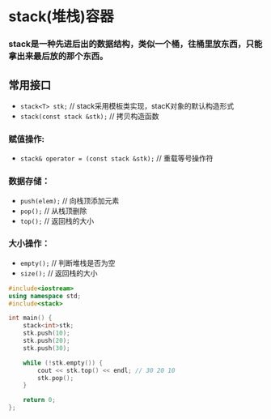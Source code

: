 # stack(堆栈)容器
### stack是一种**先进后出**的数据结构，类似一个桶，往桶里放东西，只能拿出来最后放的那个东西。

## 常用接口
* `stack<T> stk;` // stack采用模板类实现，stacK对象的默认构造形式
* `stack(const stack &stk);` // 拷贝构造函数

### 赋值操作:
* `stack& operator = (const stack &stk);` // 重载等号操作符

### 数据存储：
* `push(elem);` // 向栈顶添加元素
* `pop();` // 从栈顶删除
* `top();` // 返回栈的大小

### 大小操作：
* `empty();` // 判断堆栈是否为空
* `size();` // 返回栈的大小

```cpp
#include<iostream>
using namespace std;
#include<stack>

int main() {
	stack<int>stk;
	stk.push(10);
	stk.push(20);
	stk.push(30);

	while (!stk.empty()) {
		cout << stk.top() << endl; // 30 20 10
		stk.pop();
	}

	return 0;
};
```